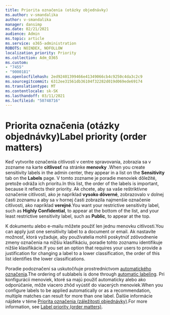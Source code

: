 ```yaml
---
title: Priorita označenia (otázky objednávky)
ms.author: v-smandalika
author: v-smandalika
manager: dansimp
ms.date: 02/21/2021
audience: Admin
ms.topic: article
ms.service: o365-administration
ROBOTS: NOINDEX, NOFOLLOW
localization_priority: Priority
ms.collection: Adm_O365
ms.custom:
- "7455"
- "9000181"
ms.openlocfilehash: 2ed92401399466e41349066cb4c9250c4da3c2c9
ms.sourcegitcommit: 6312ee31561db36104f32282d019d069ede69174
ms.translationtype: MT
ms.contentlocale: sk-SK
ms.lasthandoff: 03/11/2021
ms.locfileid: "50748716"
---
```

# <a name="label-priority-order-matters"></a><span data-ttu-id="0a9e4-102">Priorita označenia (otázky objednávky)</span><span class="sxs-lookup"><span data-stu-id="0a9e4-102">Label priority (order matters)</span></span>

<span data-ttu-id="0a9e4-103">Keď vytvoríte označenia citlivosti v centre spravovania, zobrazia sa v zozname na karte **citlivosť** na stránke **menovky** .</span><span class="sxs-lookup"><span data-stu-id="0a9e4-103">When you create sensitivity labels in the admin center, they appear in a list on the **Sensitivity** tab on the **Labels** page.</span></span> <span data-ttu-id="0a9e4-104">V tomto zozname je poradie menoviek dôležité, pretože odráža ich prioritu.</span><span class="sxs-lookup"><span data-stu-id="0a9e4-104">In this list, the order of the labels is important, because it reflects their priority.</span></span> <span data-ttu-id="0a9e4-105">Ak chcete, aby sa vaše reštriktívne označenie citlivosti, ako je napríklad **vysoko dôverné**, zobrazovalo v dolnej časti zoznamu a aby sa v hornej časti zobrazila najmenšie označenie citlivosti, ako napríklad **verejné**.</span><span class="sxs-lookup"><span data-stu-id="0a9e4-105">You want your restrictive sensitivity label, such as **Highly Confidential**, to appear at the bottom of the list, and your least restrictive sensitivity label, such as **Public**, to appear at the top.</span></span>

<span data-ttu-id="0a9e4-106">K dokumentu alebo e-mailu môžete použiť len jednu menovku citlivosti.</span><span class="sxs-lookup"><span data-stu-id="0a9e4-106">You can apply just one sensitivity label to a document or email.</span></span> <span data-ttu-id="0a9e4-107">Ak nastavíte možnosť, ktorá vyžaduje, aby používatelia mohli poskytnúť zdôvodnenie zmeny označenia na nižšiu klasifikáciu, poradie tohto zoznamu identifikuje nižšie klasifikácie.</span><span class="sxs-lookup"><span data-stu-id="0a9e4-107">If you set an option that requires your users to provide a justification for changing a label to a lower classification, the order of this list identifies the lower classifications.</span></span>

<span data-ttu-id="0a9e4-108">Poradie podoznačení sa uskutočňuje prostredníctvom [automatického označenia](https://docs.microsoft.com/microsoft-365/compliance/apply-sensitivity-label-automatically).</span><span class="sxs-lookup"><span data-stu-id="0a9e4-108">The ordering of sublabels is done through [automatic labeling](https://docs.microsoft.com/microsoft-365/compliance/apply-sensitivity-label-automatically).</span></span> <span data-ttu-id="0a9e4-109">Pri konfigurácii menoviek, ktoré sa majú použiť automaticky alebo ako odporúčanie, môže viacero zhôd vyústiť do viacerých menoviek.</span><span class="sxs-lookup"><span data-stu-id="0a9e4-109">When you configure labels to be applied automatically or as a recommendation, multiple matches can result for more than one label.</span></span> <span data-ttu-id="0a9e4-110">Ďalšie informácie nájdete v téme [Priorita označenia (záležitosti objednávky)](https://docs.microsoft.com/microsoft-365/compliance/sensitivity-labels).</span><span class="sxs-lookup"><span data-stu-id="0a9e4-110">For more information, see [Label priority (order matters)](https://docs.microsoft.com/microsoft-365/compliance/sensitivity-labels).</span></span>